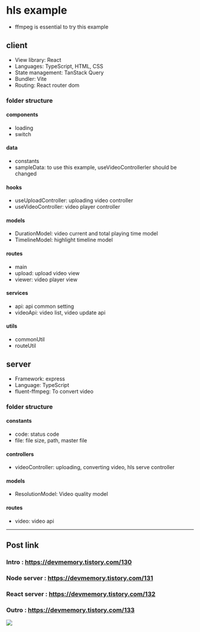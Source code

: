 # hls example
- ffmpeg is essential to try this example

## client
- View library: React
- Languages: TypeScript, HTML, CSS
- State management: TanStack Query
- Bundler: Vite
- Routing: React router dom

### folder structure

#### components
- loading
- switch

#### data
- constants
- sampleData: to use this example, useVideoControllerler should be changed

#### hooks
- useUploadController: uploading video controller
- useVideoController: video player controller

#### models
- DurationModel: video current and total playing time model
- TimelineModel: highlight timeline model

#### routes
- main
- upload: upload video view
- viewer: video player view

#### services
- api: api common setting
- videoApi: video list, video update api

#### utils
- commonUtil
- routeUtil

## server
- Framework: express
- Language: TypeScript
- fluent-ffmpeg: To convert video

### folder structure
#### constants
- code: status code
- file: file size, path, master file

#### controllers
- videoController: uploading, converting video, hls serve controller

#### models
- ResolutionModel: Video quality model

#### routes
- video: video api

---
## Post link
### Intro : https://devmemory.tistory.com/130
### Node server : https://devmemory.tistory.com/131
### React server : https://devmemory.tistory.com/132
### Outro : https://devmemory.tistory.com/133

<img src="https://blog.kakaocdn.net/dn/JzhRb/btsMP1YBHtk/cKxo7oV5qKJ0SfRUlFlqp0/img.gif"/>
